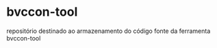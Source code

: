 bvccon-tool
===========

repositório destinado ao armazenamento do código fonte da ferramenta bvccon-tool
